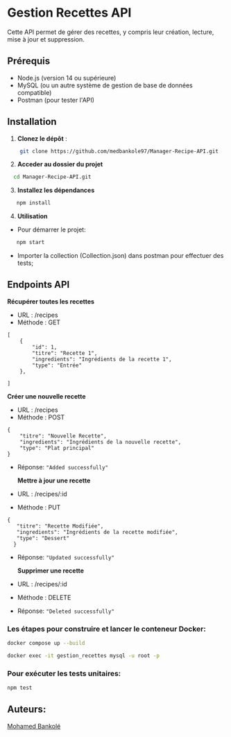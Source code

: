 # Gestion Recettes API

Cette API permet de gérer des recettes, y compris leur création, lecture, mise à jour et suppression.

## Prérequis

- Node.js (version 14 ou supérieure)
- MySQL (ou un autre système de gestion de base de données compatible)
- Postman (pour tester l'API)

## Installation

1. **Clonez le dépôt** :

```bash
    git clone https://github.com/medbankole97/Manager-Recipe-API.git
```

2.  **Acceder au dossier du projet**

```bash
  cd Manager-Recipe-API.git
```

3. **Installez les dépendances**

```bash
   npm install
```

4. **Utilisation**

- Pour démarrer le projet:

```bash
   npm start
```

- Importer la collection (Collection.json) dans postman pour effectuer des tests;

## Endpoints API

**Récupérer toutes les recettes**

- URL : /recipes
- Méthode : GET

```
[
    {
        "id": 1,
        "titre": "Recette 1",
        "ingredients": "Ingrédients de la recette 1",
        "type": "Entrée"
    },

]
```

**Créer une nouvelle recette**

- URL : /recipes
- Méthode : POST

```
{
    "titre": "Nouvelle Recette",
    "ingredients": "Ingrédients de la nouvelle recette",
    "type": "Plat principal"
}
```

- Réponse: `"Added successfully"`

  **Mettre à jour une recette**

- URL : /recipes/:id
- Méthode : PUT

```
{
   "titre": "Recette Modifiée",
   "ingredients": "Ingrédients de la recette modifiée",
   "type": "Dessert"
  }
```

- Réponse: `"Updated successfully"`

  **Supprimer une recette**

- URL : /recipes/:id
- Méthode : DELETE
- Réponse: `"Deleted successfully"`

### Les étapes pour construire et lancer le conteneur Docker:

```bash
docker compose up --build
```

```bash
docker exec -it gestion_recettes mysql -u root -p
```

### Pour exécuter les tests unitaires:

```bash
npm test
```

## Auteurs:

[Mohamed Bankolé](https://github.com/medbankole97)
